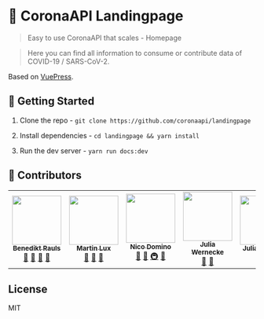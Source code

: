 # 🦠 CoronaAPI Landingpage

> Easy to use CoronaAPI that scales - Homepage

> Here you can find all information to consume or contribute data of COVID-19 / SARS-CoV-2.

Based on [VuePress](https://vuepress.vuejs.org/).

## 🚀 Getting Started

1. Clone the repo - `git clone https://github.com/coronaapi/landingpage`

2. Install dependencies - `cd landingpage && yarn install`

3. Run the dev server - `yarn run docs:dev`

## 🙏 Contributors

<table>
  <tr>
    <td align="center">
    <a href="https://brauls.com">
    <img src="https://avatars.githubusercontent.com/u/6483465?v=2" width="100px;" alt=""/><br /><sub><b>Benedikt Rauls</b></sub></a><br /><a href="#question-brauls" title="Answering Questions">💬</a> <a href="https://github.com/all-contributors/all-contributors/commits?author=brauls" title="Documentation">📖</a> <a href="https://github.com/all-contributors/all-contributors/pulls?q=is%3Apr+reviewed-by%3Abrauls" title="Reviewed Pull Requests">👀</a> <a href="#talk-brauls" title="Talks">📢</a></td>
    <td align="center"><a href="https://github.com/martiL"><img src="https://avatars.githubusercontent.com/u/5569498?v=3" width="100px;" alt=""/><br /><sub><b>Martin Lux</b></sub></a><br /><a href="https://github.com/all-contributors/all-contributors/commits?author=martiL" title="Documentation">📖</a> <a href="https://github.com/all-contributors/all-contributors/pulls?q=is%3Apr+reviewed-by%3Ajfmengels" title="Reviewed Pull Requests">👀</a> <a href="#tool-martiL" title="Tools">🔧</a></td>
    <td align="center"><a href="https://ndo.dev"><img src="https://avatars2.githubusercontent.com/u/7415984?v=4" width="100px;" alt=""/><br /><sub><b>Nico Domino</b></sub></a><br /><a href="https://github.com/all-contributors/all-contributors/commits?author=ndom91" title="Documentation">📖</a> <a href="#tool-jakebolam" title="Tools">🔧</a> <a href="#infra-ndom91" title="Infrastructure (Hosting, Build-Tools, etc)">🚇</a> <a href="#maintenance-ndom91" title="Maintenance">🚧</a></td>
    <td align="center"><a href="https://github.com/juliawernecke"><img src="https://avatars2.githubusercontent.com/u/62464663?v=4" width="100px;" alt=""/><br /><sub><b>Julia Wernecke</b></sub></a><br /><a href="#design-juliawernecke" title="Design">🎨</a> <a href="#maintenance-juliawernecke" title="Maintenance">🚧</a></td>
    <td align="center"><a href="https://github.com/jmargeth-th"><img src="https://avatars0.githubusercontent.com/u/23215464?v=4" width="100px;" alt=""/><br /><sub><b>Julia Margeth</b></sub></a><br /><a href="#maintenance-jmargeth-th" title="Maintenance">🚧</a></td>
  </tr>
</table>

## License

MIT
